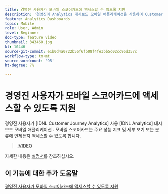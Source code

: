 ```yaml
---
title: 경영진 사용자가 모바일 스코어카드에 액세스할 수 있도록 지원
description: '경영진이 Analytics 대시보드 모바일 애플리케이션을 사용하여 Customer Journey Analytics에서 만든 모바일 스코어카드에 액세스할 수 있도록 지원합니다.  모바일 스코어카드는 주요 성능 지표 및 세부 보기 또는 분류에 언제든지 액세스할 수 있도록 합니다. '
feature: Analytics Dashboards
topic: Mobile
role: User, Admin
level: Beginner
doc-type: feature video
thumbnail: 343460.jpg
kt: 10446
source-git-commit: e1b0d4a0722b56f6fb08f4fe3bb5c02cc95d357c
workflow-type: tm+mt
source-wordcount: '95'
ht-degree: 7%

---
```



# 경영진 사용자가 모바일 스코어카드에 액세스할 수 있도록 지원

경영진 사용자가 [!DNL Customer Journey Analytics] 사용 [!DNL Analytics] 대시보드 모바일 애플리케이션 .  모바일 스코어카드는 주요 성능 지표 및 세부 보기 또는 분류에 언제든지 액세스할 수 있도록 합니다.

>[!VIDEO](https://video.tv.adobe.com/v/343460/?quality=12&learn=on)

자세한 내용은 [설명서](https://experienceleague.adobe.com/docs/analytics-platform/using/cja-dashboards/set-up-execs.html)를 참조하십시오.

## 이 기능에 대한 추가 도움말

[경영진 사용자가 모바일 스코어카드에 액세스할 수 있도록 지원](create-a-mobile-scorecard.md)